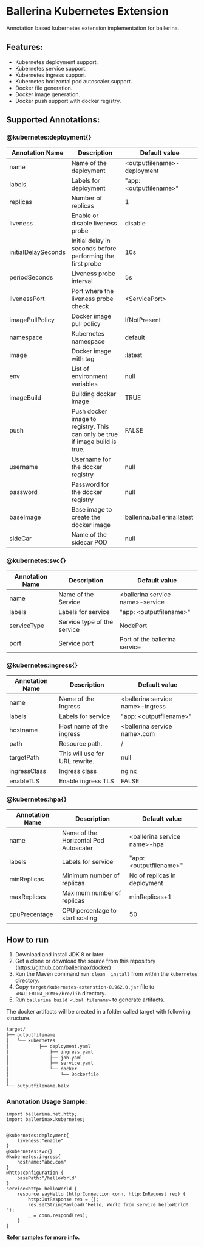# Ballerina Kubernetes Extension
 
Annotation based kubernetes extension implementation for ballerina. 

## Features:
- Kubernetes deployment support. 
- Kubernetes service support.
- Kubernetes ingress support.
- Kubernetes horizontal pod autoscaler support.
- Docker file generation. 
- Docker image generation. 
- Docker push support with docker registry.
 

## Supported Annotations:

### @kubernetes:deployment{}
|**Annotation Name**|**Description**|**Default value**|
|--|--|--|
|name|Name of the deployment|\<outputfilename\>-deployment|
|labels|Labels for deployment|"app: \<outputfilename\>"|
|replicas|Number of replicas|1|
|liveness|Enable or disable liveness probe|disable|
|initialDelaySeconds|Initial delay in seconds before performing the first probe|10s|
|periodSeconds|Liveness probe interval|5s|
|livenessPort|Port where the liveness probe check|\<ServicePort\>|
|imagePullPolicy|Docker image pull policy|IfNotPresent|
|namespace|Kubernetes namespace|default|
|image|Docker image with tag|<output file name>:latest|
|env|List of environment variables|null|
|imageBuild|Building docker image|TRUE|
|push|Push docker image to registry. This can only be true if image build is true.|FALSE|
|username|Username for the docker registry|null|
|password|Password for the docker registry|null|
|baseImage|Base image to create the docker image|ballerina/ballerina:latest|
|sideCar|Name of the sidecar POD|null|

### @kubernetes:svc{}
|**Annotation Name**|**Description**|**Default value**|
|--|--|--|
|name|Name of the Service|\<ballerina service name\>-service|
|labels|Labels for service|"app: \<outputfilename\>"|
|serviceType|Service type of the service|NodePort|
|port|Service port|Port of the ballerina service|

### @kubernetes:ingress{}
|**Annotation Name**|**Description**|**Default value**|
|--|--|--|
|name|Name of the Ingress|\<ballerina service name\>-ingress
|labels|Labels for service|"app: \<outputfilename\>"
|hostname|Host name of the ingress|\<ballerina service name\>.com
|path|Resource path.|/
|targetPath|This will use for URL rewrite.|null
|ingressClass|Ingress class|nginx
|enableTLS|Enable ingress TLS|FALSE

### @kubernetes:hpa{}
|**Annotation Name**|**Description**|**Default value**|
|--|--|--|
|name|Name of the Horizontal Pod Autoscaler|\<ballerina service name\>-hpa|
|labels|Labels for service|"app: \<outputfilename\>"|
|minReplicas|Minimum number of replicas|No of replicas in deployment|
|maxReplicas|Maximum number of replicas|minReplicas+1|
|cpuPrecentage|CPU percentage to start scaling|50|

## How to run

1. Download and install JDK 8 or later
2. Get a clone or download the source from this repository (https://github.com/ballerinax/docker)
3. Run the Maven command ``mvn clean  install`` from within the ``kubernetes`` directory.
4. Copy ``target/kubernetes-extenstion-0.962.0.jar`` file to ``<BALLERINA_HOME>/bre/lib`` directory.
5. Run ``ballerina build <.bal filename>`` to generate artifacts.

The docker artifacts will be created in a folder called target with following structure.
```bash
target/
├── outputfilename
│   └── kubernetes
│      		├── deployment.yaml
│       		├── ingress.yaml
│       		├── job.yaml
│       		├── service.yaml
│        		└── docker
│	      		    └── Dockerfile
│  	
└── outputfilename.balx	
```

### Annotation Usage Sample:
```ballerina
import ballerina.net.http;
import ballerinax.kubernetes;


@kubernetes:deployment{
    liveness:"enable"
}
@kubernetes:svc{}
@kubernetes:ingress{
    hostname:"abc.com"
}
@http:configuration {
    basePath:"/helloWorld"
}
service<http> helloWorld {
    resource sayHello (http:Connection conn, http:InRequest req) {
        http:OutResponse res = {};
        res.setStringPayload("Hello, World from service helloWorld! ");
        _ = conn.respond(res);
    }
}
```
**Refer [samples](samples) for more info.**
